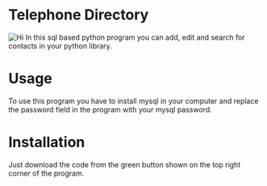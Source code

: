 # Telephone Directory
![Hi](https://i.ibb.co/vzrc3D0/TELEPHONE-DIRECTORY-981-490-px.png)
In this sql based python program you can add, edit and search for contacts in your python library.
# Usage
To use this program you have to install mysql in your computer and replace the password field in the program with your mysql password.
# Installation
Just download the code from the green button shown on the top right corner of the program.

